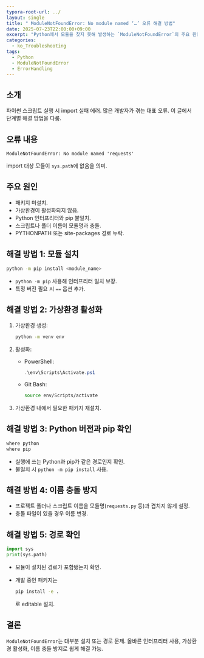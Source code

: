 ```yaml
---
typora-root-url: ../
layout: single
title: " ModuleNotFoundError: No module named ‘…’ 오류 해결 방법"
date: 2025-07-23T22:00:00+09:00
excerpt: "Python에서 모듈을 찾지 못해 발생하는 `ModuleNotFoundError`의 주요 원인과 해결책을 정리. 패키지 설치, 가상환경 활성화, 경로 설정, 이름 충돌 방지 방법 안내."
categories:
  - ko_Troubleshooting
tags:
  - Python
  - ModuleNotFoundError
  - ErrorHandling
---
```


## 소개

파이썬 스크립트 실행 시 import 실패 에러.
많은 개발자가 겪는 대표 오류.
이 글에서 단계별 해결 방법을 다룸.

## 오류 내용

```
ModuleNotFoundError: No module named 'requests'
```

import 대상 모듈이 `sys.path`에 없음을 의미.

## 주요 원인

* 패키지 미설치.
* 가상환경이 활성화되지 않음.
* Python 인터프리터와 pip 불일치.
* 스크립트나 폴더 이름이 모듈명과 충돌.
* PYTHONPATH 또는 site-packages 경로 누락.

## 해결 방법 1: 모듈 설치

```bash
python -m pip install <module_name>
```

* `python -m pip` 사용해 인터프리터 일치 보장.
* 특정 버전 필요 시 `==` 옵션 추가.

## 해결 방법 2: 가상환경 활성화

1. 가상환경 생성:

   ```bash
   python -m venv env
   ```
2. 활성화:

   * PowerShell:

     ```powershell
     .\env\Scripts\Activate.ps1
     ```
   * Git Bash:

     ```bash
     source env/Scripts/activate
     ```
3. 가상환경 내에서 필요한 패키지 재설치.

## 해결 방법 3: Python 버전과 pip 확인

```bash
where python
where pip
```

* 실행에 쓰는 Python과 pip가 같은 경로인지 확인.
* 불일치 시 `python -m pip install` 사용.

## 해결 방법 4: 이름 충돌 방지

* 프로젝트 폴더나 스크립트 이름을 모듈명(`requests.py` 등)과 겹치지 않게 설정.
* 충돌 파일이 있을 경우 이름 변경.

## 해결 방법 5: 경로 확인

```python
import sys
print(sys.path)
```

* 모듈이 설치된 경로가 포함됐는지 확인.
* 개발 중인 패키지는

  ```bash
  pip install -e .
  ```

  로 editable 설치.

## 결론

`ModuleNotFoundError`는 대부분 설치 또는 경로 문제.
올바른 인터프리터 사용, 가상환경 활성화, 이름 충돌 방지로 쉽게 해결 가능.
